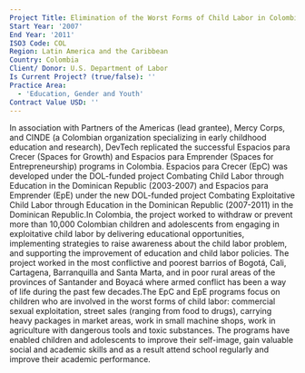 ```yaml
---
Project Title: Elimination of the Worst Forms of Child Labor in Colombia
Start Year: '2007'
End Year: '2011'
ISO3 Code: COL
Region: Latin America and the Caribbean
Country: Colombia
Client/ Donor: U.S. Department of Labor
Is Current Project? (true/false): ''
Practice Area:
  - 'Education, Gender and Youth'
Contract Value USD: ''
---
```

In association with Partners of the Americas (lead grantee), Mercy Corps, and CINDE (a Colombian organization specializing in early childhood education and research), DevTech  replicated the successful Espacios para Crecer (Spaces for Growth) and Espacios para Emprender (Spaces for Entrepreneurship) programs in Colombia. Espacios para Crecer (EpC) was developed under the DOL-funded project Combating Child Labor through Education in the Dominican Republic (2003-2007) and Espacios para Emprender (EpE) under the new DOL-funded project Combating Exploitative Child Labor through Education in the Dominican Republic (2007-2011) in the Dominican Republic.In Colombia, the project worked to withdraw or prevent more than 10,000 Colombian children and adolescents from engaging in exploitative child labor by delivering educational opportunities, implementing strategies to raise awareness about the child labor problem, and supporting the improvement of education and child labor policies. The project worked in the most conflictive and poorest barrios of Bogotá, Cali, Cartagena, Barranquilla and Santa Marta, and in poor rural areas of the provinces of Santander and Boyacá where armed conflict has been a way of life during the past few decades.The EpC and EpE programs focus on children who are involved in the worst forms of child labor: commercial sexual exploitation, street sales (ranging from food to drugs), carrying heavy packages in market areas, work in small machine shops, work in agriculture with dangerous tools and toxic substances. The programs have enabled children and adolescents to improve their self-image, gain valuable social and academic skills and as a result attend school regularly and improve their academic performance.